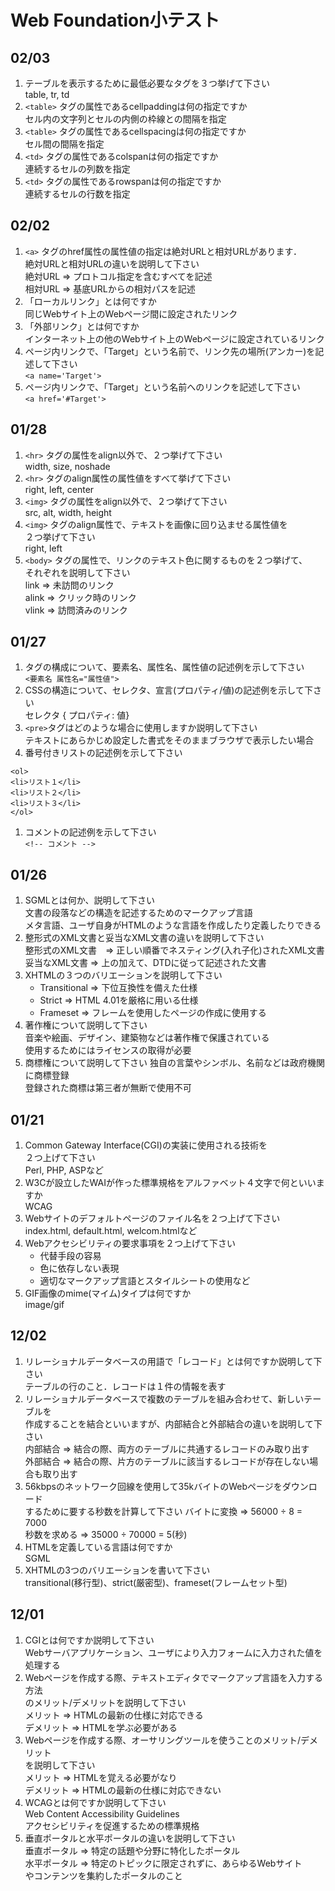 # Web Foundation小テスト

## 02/03

1. テーブルを表示するために最低必要なタグを３つ挙げて下さい  
 table, tr, td
1. ```<table>``` タグの属性であるcellpaddingは何の指定ですか  
セル内の文字列とセルの内側の枠線との間隔を指定
1. ```<table>``` タグの属性であるcellspacingは何の指定ですか  
セル間の間隔を指定
1. ```<td>``` タグの属性であるcolspanは何の指定ですか  
連続するセルの列数を指定
1. ```<td>``` タグの属性であるrowspanは何の指定ですか  
連続するセルの行数を指定

## 02/02

1. ```<a>``` タグのhref属性の属性値の指定は絶対URLと相対URLがあります．  
絶対URLと相対URLの違いを説明して下さい  
絶対URL => プロトコル指定を含むすべてを記述  
相対URL => 基底URLからの相対パスを記述
1. 「ローカルリンク」とは何ですか  
同じWebサイト上のWebページ間に設定されたリンク
1. 「外部リンク」とは何ですか  
インターネット上の他のWebサイト上のWebページに設定されているリンク
1. ページ内リンクで、「Target」という名前で、リンク先の場所(アンカー)を記述して下さい  
```<a name='Target'>```
1. ページ内リンクで、「Target」という名前へのリンクを記述して下さい  
```<a href='#Target'>```

## 01/28

1. ```<hr>``` タグの属性をalign以外で、２つ挙げて下さい  
width, size, noshade
1. ```<hr>``` タグのalign属性の属性値をすべて挙げて下さい  
right, left, center
1. ```<img>``` タグの属性をalign以外で、２つ挙げて下さい  
src, alt, width, height
1. ```<img>``` タグのalign属性で、テキストを画像に回り込ませる属性値を  
２つ挙げて下さい  
right, left
1. ```<body>``` タグの属性で、リンクのテキスト色に関するものを２つ挙げて、  
それぞれを説明して下さい  
link => 未訪問のリンク  
alink => クリック時のリンク  
vlink => 訪問済みのリンク

## 01/27

1. タグの構成について、要素名、属性名、属性値の記述例を示して下さい  
```<要素名 属性名="属性値">```
1. CSSの構造について、セレクタ、宣言(プロパティ/値)の記述例を示して下さい  
セレクタ { プロパティ: 値}
1. ```<pre>```タグはどのような場合に使用しますか説明して下さい  
テキストにあらかじめ設定した書式をそのままブラウザで表示したい場合
1. 番号付きリストの記述例を示して下さい  
```
<ol>
<li>リスト１</li>
<li>リスト２</li>
<li>リスト３</li>
</ol>
```
1. コメントの記述例を示して下さい  
```<!-- コメント -->```

## 01/26

1. SGMLとは何か、説明して下さい  
文書の段落などの構造を記述するためのマークアップ言語  
メタ言語、ユーザ自身がHTMLのような言語を作成したり定義したりできる
1. 整形式のXML文書と妥当なXML文書の違いを説明して下さい  
整形式のXML文書　=> 正しい順番でネスティング(入れ子化)されたXML文書  
妥当なXML文書 => 上の加えて、DTDに従って記述された文書
1. XHTMLの３つのバリエーションを説明して下さい
	- Transitional => 下位互換性を備えた仕様
	- Strict => HTML 4.01を厳格に用いる仕様
	- Frameset => フレームを使用したページの作成に使用する
1. 著作権について説明して下さい  
音楽や絵画、デザイン、建築物などは著作権で保護されている  
使用するためにはライセンスの取得が必要
1. 商標権について説明して下さい
独自の言葉やシンボル、名前などは政府機関に商標登録  
登録された商標は第三者が無断で使用不可

## 01/21

1. Common Gateway Interface(CGI)の実装に使用される技術を  
２つ上げて下さい  
Perl, PHP, ASPなど
1. W3Cが設立したWAIが作った標準規格をアルファベット４文字で何といいますか  
WCAG
1. Webサイトのデフォルトページのファイル名を２つ上げて下さい  
index.html, default.html, welcom.htmlなど
1. Webアクセシビリティの要求事項を２つ上げて下さい  
	- 代替手段の容易
	- 色に依存しない表現
	- 適切なマークアップ言語とスタイルシートの使用など
1. GIF画像のmime(マイム)タイプは何ですか  
image/gif

## 12/02

1. リレーショナルデータベースの用語で「レコード」とは何ですか説明して下さい  
テーブルの行のこと．レコードは１件の情報を表す
1. リレーショナルデータベースで複数のテーブルを組み合わせて、新しいテーブルを  
作成することを結合といいますが、内部結合と外部結合の違いを説明して下さい  
内部結合 => 結合の際、両方のテーブルに共通するレコードのみ取り出す  
外部結合 => 結合の際、片方のテーブルに該当するレコードが存在しない場合も取り出す
1. 56kbpsのネットワーク回線を使用して35kバイトのWebページをダウンロード  
するために要する秒数を計算して下さい
バイトに変換 => 56000 ÷ 8 = 7000  
秒数を求める => 35000 ÷ 70000 = 5(秒)
1. HTMLを定義している言語は何ですか  
SGML
1. XHTMLの3つのバリエーションを書いて下さい  
transitional(移行型)、strict(厳密型)、frameset(フレームセット型)

## 12/01

1. CGIとは何ですか説明して下さい  
Webサーバアプリケーション、ユーザにより入力フォームに入力された値を処理する
1. Webページを作成する際、テキストエディタでマークアップ言語を入力する方法  
のメリット/デメリットを説明して下さい  
メリット => HTMLの最新の仕様に対応できる  
デメリット => HTMLを学ぶ必要がある
1. Webページを作成する際、オーサリングツールを使うことのメリット/デメリット  
を説明して下さい  
メリット => HTMLを覚える必要がなり  
デメリット => HTMLの最新の仕様に対応できない
1. WCAGとは何ですか説明して下さい  
Web Content Accessibility Guidelines  
アクセシビリティを促進するための標準規格
1. 垂直ポータルと水平ポータルの違いを説明して下さい  
垂直ポータル => 特定の話題や分野に特化したポータル  
水平ポータル => 特定のトピックに限定されずに、あらゆるWebサイト  
やコンテンツを集約したポータルのこと
